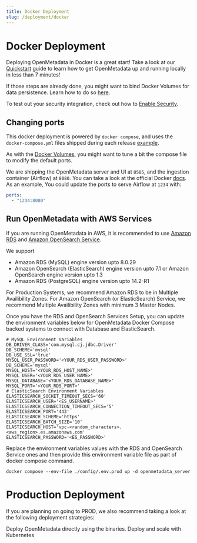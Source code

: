 ```yaml
---
title: Docker Deployment
slug: /deployment/docker
---
```


# Docker Deployment

Deploying OpenMetadata in Docker is a great start! Take a look at our
[Quickstart](/quick-start/local-deployment) guide to learn how to get OpenMetadata
up and running locally in less than 7 minutes!

If those steps are already done, you might want to bind Docker Volumes
for data persistence. Learn how to do so [here](/deployment/docker/volumes).

To test out your security integration, check out how to 
[Enable Security](/deployment/docker/security).

## Changing ports

This docker deployment is powered by `docker compose`, and uses the `docker-compose.yml` files shipped during 
each release [example](https://github.com/open-metadata/OpenMetadata/releases/tag/0.11.4-release).

As with the [Docker Volumes](/deployment/docker/volumes), you might want to tune a bit the compose file to modify
the default ports.

We are shipping the OpenMetadata server and UI at `8585`, and the ingestion container (Airflow) at `8080`. You can
take a look at the official Docker [docs](https://docs.docker.com/compose/compose-file/#ports). As an example, You could
update the ports to serve Airflow at `1234` with:

```yaml
ports:
  - "1234:8080"
```

## Run OpenMetadata with AWS Services

If you are running OpenMetadata in AWS, it is recommended to use [Amazon RDS](https://docs.aws.amazon.com/rds/index.html) and [Amazon OpenSearch Service](https://docs.aws.amazon.com/opensearch-service/?id=docs_gateway).

We support 

- Amazon RDS (MySQL) engine version upto 8.0.29
- Amazon OpenSearch (ElasticSearch) engine version upto 7.1 or Amazon OpenSearch engine version upto 1.3
- Amazon RDS (PostgreSQL) engine version upto 14.2-R1

For Production Systems, we recommend Amazon RDS to be in Multiple Availibility Zones. For Amazon OpenSearch (or ElasticSearch) Service, we recommend Multiple Availibility Zones with minimum 3 Master Nodes.

Once you have the RDS and OpenSearch Services Setup, you can update the environment variables below for OpenMetadata Docker Compose backed systems to connect with Database and ElasticSearch.

```
# MySQL Environment Variables
DB_DRIVER_CLASS='com.mysql.cj.jdbc.Driver'
DB_SCHEME='mysql'
DB_USE_SSL='true'
MYSQL_USER_PASSWORD='<YOUR_RDS_USER_PASSWORD>'
DB_SCHEME='mysql'
MYSQL_HOST='<YOUR_RDS_HOST_NAME>'
MYSQL_USER='<YOUR_RDS_USER_NAME>'
MYSQL_DATABASE='<YOUR_RDS_DATABASE_NAME>'
MYSQL_PORT='<YOUR_RDS_PORT>'
# ElasticSearch Environment Variables
ELASTICSEARCH_SOCKET_TIMEOUT_SECS='60'
ELASTICSEARCH_USER='<ES_USERNAME>'
ELASTICSEARCH_CONNECTION_TIMEOUT_SECS='5'
ELASTICSEARCH_PORT='443'
ELASTICSEARCH_SCHEME='https'
ELASTICSEARCH_BATCH_SIZE='10'
ELASTICSEARCH_HOST='vpc-<random_characters>.<aws_region>.es.amazonaws.com'
ELASTICSEARCH_PASSWORD='<ES_PASSWORD>'
```

Replace the environment variables values with the RDS and OpenSearch Service ones and then provide this environment variable file as part of docker compose command.

```
docker compose --env-file ./config/.env.prod up -d openmetadata_server
```

# Production Deployment

If you are planning on going to PROD, we also recommend taking a look at the following
deployment strategies:

<InlineCalloutContainer>
  <InlineCallout
    color="violet-70"
    icon="storage"
    bold="Deploy on Bare Metal"
    href="/deployment/bare-metal"
  >
    Deploy OpenMetadata directly using the binaries.
  </InlineCallout>
  <InlineCallout
    color="violet-70"
    icon="fit_screen"
    bold="Deploy on Kubernetes"
    href="/deployment/kubernetes"
  >
    Deploy and scale with Kubernetes
  </InlineCallout>
</InlineCalloutContainer>
